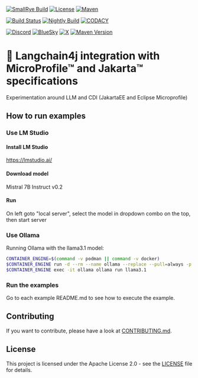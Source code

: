 [![SmallRye Build](https://github.com/smallrye/smallrye-llm/workflows/SmallRye%20Build/badge.svg?branch=main)](https://github.com/smallrye/smallrye-llm/actions?query=workflow%3A%22SmallRye+Build%22)
[![License](https://img.shields.io/github/license/smallrye/smallrye-llm.svg)](http://www.apache.org/licenses/LICENSE-2.0)
[![Maven](https://img.shields.io/maven-central/v/dev.langchain4j.cdi/langchain4j-cdi-parent?color=green)](https://central.sonatype.com/search?q=dev.langchain4j.cdi%3Alangchain4j-cdi-parent)

[![Build Status](https://img.shields.io/github/actions/workflow/status/langchain4j/langchain4j/main.yaml?branch=main&style=for-the-badge&label=CI%20BUILD&logo=github)](https://github.com/langchain4j/langchain4j/actions/workflows/main.yaml)
[![Nightly Build](https://img.shields.io/github/actions/workflow/status/langchain4j/langchain4j/nightly_jdk17.yaml?branch=main&style=for-the-badge&label=NIGHTLY%20BUILD&logo=github)](https://github.com/langchain4j/langchain4j/actions/workflows/nightly_jdk17.yaml)
[![CODACY](https://img.shields.io/badge/Codacy-Dashboard-blue?style=for-the-badge&logo=codacy)](https://app.codacy.com/gh/langchain4j/langchain4j/dashboard)

[![Discord](https://dcbadge.vercel.app/api/server/JzTFvyjG6R?style=for-the-badge)](https://discord.gg/JzTFvyjG6R)
[![BlueSky](https://img.shields.io/badge/@langchain4j-follow-blue?logo=bluesky&style=for-the-badge)](https://bsky.app/profile/langchain4j.dev)
[![X](https://img.shields.io/badge/@langchain4j-follow-blue?logo=x&style=for-the-badge)](https://x.com/langchain4j)
[![Maven Version](https://img.shields.io/maven-central/v/dev.langchain4j/langchain4j?logo=apachemaven&style=for-the-badge)](https://search.maven.org/#search|gav|1|g:"dev.langchain4j"%20AND%20a:"langchain4j")

# 🚀 Langchain4j integration with MicroProfile™ and Jakarta™ specifications

Experimentation around LLM and CDI (JakartaEE and Eclipse Microprofile)

## How to run examples

### Use LM Studio

#### Install LM Studio

https://lmstudio.ai/

#### Download model

Mistral 7B Instruct v0.2

#### Run

On left goto "local server", select the model in dropdown combo on the top, then start server

### Use Ollama

Running Ollama with the llama3.1 model:

```bash
CONTAINER_ENGINE=$(command -v podman || command -v docker)
$CONTAINER_ENGINE run -d --rm --name ollama --replace --pull=always -p 11434:11434 -v ollama:/root/.ollama --stop-signal=SIGKILL docker.io/ollama/ollama
$CONTAINER_ENGINE exec -it ollama ollama run llama3.1
```

### Run the examples

Go to each example README.md to see how to execute the example.

## Contributing

If you want to contribute, please have a look at [CONTRIBUTING.md](CONTRIBUTING.md).

## License

This project is licensed under the Apache License 2.0 - see the [LICENSE](LICENSE) file for details.